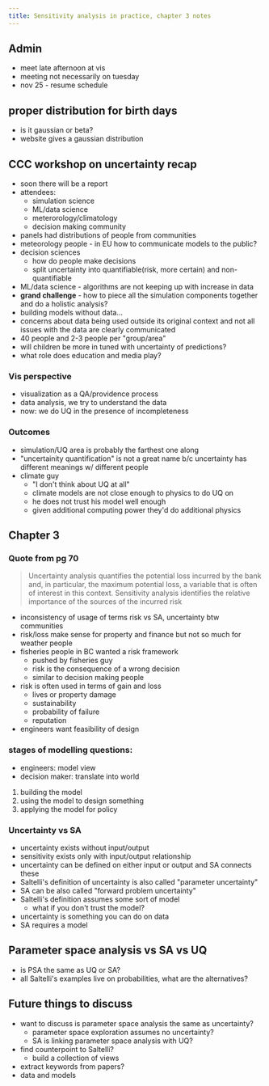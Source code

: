```yaml
---
title: Sensitivity analysis in practice, chapter 3 notes
---
```


## Admin

* meet late afternoon at vis
* meeting not necessarily on tuesday
* nov 25 - resume schedule

## proper distribution for birth days

* is it gaussian or beta?
* website gives a gaussian distribution

## CCC workshop on uncertainty recap

* soon there will be a report
* attendees:
    * simulation science
    * ML/data science
    * meterorology/climatology
    * decision making community
* panels had distributions of people from communities
* meteorology people - in EU how to communicate models to the public?
* decision sciences
    - how do people make decisions
    - split uncertainty into quantifiable(risk, more certain)
      and non-quantifiable
* ML/data science - algorithms are not keeping up with increase in data
* __grand challenge__ - how to piece all the simulation components together
  and do a holistic analysis?
* building models without data...
* concerns about data being used outside its original context and not all
  issues with the data are clearly communicated
* 40 people and 2-3 people per "group/area"
* will children be more in tuned with uncertainty of predictions?
* what role does education and media play?

### Vis perspective

* visualization as a QA/providence process
* data analysis, we try to understand the data
* now: we do UQ in the presence of incompleteness

### Outcomes

* simulation/UQ area is probably the farthest one along
* "uncertainity quantification" is not a great name b/c uncertainty has
  different meanings w/ different people
* climate guy
    - "I don't think about UQ at all"
    - climate models are not close enough to physics to do UQ on
    - he does not trust his model well enough
    - given additional computing power they'd do additional physics

## Chapter 3

### Quote from pg 70

> Uncertainty analysis quantifies the potential loss incurred by the
> bank and, in particular, the maximum potential loss, a variable that
> is often of interest in this context. Sensitivity analysis identifies
> the relative importance of the sources of the incurred risk

* inconsistency of usage of terms risk vs SA, uncertainty btw communities
* risk/loss make sense for property and finance but not so
  much for weather people
* fisheries people in BC wanted a risk framework
    * pushed by fisheries guy
    * risk is the consequence of a wrong decision
    * similar to decision making people
* risk is often used in terms of gain and loss
    * lives or property damage
    * sustainability
    * probability of failure
    * reputation
* engineers want feasibility of design

### stages of modelling questions:

* engineers: model view
* decision maker: translate into world

1. building the model
2. using the model to design something
3. applying the model for policy

### Uncertainty vs SA

* uncertainty exists without input/output
* sensitivity exists only with input/output relationship
* uncertainty can be defined on either input or output and SA connects these
* Saltelli's definition of uncertainty is also called "parameter uncertainty"
* SA can be also called "forward problem uncertainty"
* Saltelli's definition assumes some sort of model
    * what if you don't trust the model?
* uncertainty is something you can do on data
* SA requires a model

## Parameter space analysis vs SA vs UQ

* is PSA the same as UQ or SA?
* all Saltelli's examples live on probabilities, what are the alternatives?

## Future things to discuss

* want to discuss is parameter space analysis the same as uncertainty?
    * parameter space exploration assumes no uncertainty?
    * SA is linking parameter space analysis with UQ?
* find counterpoint to Saltelli?
    - build a collection of views
* extract keywords from papers?
* data and models
